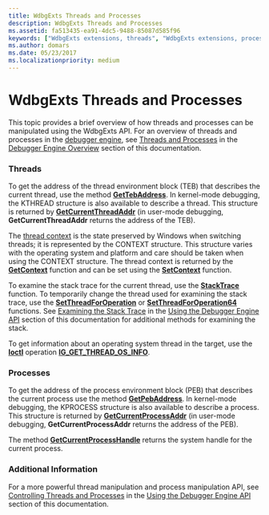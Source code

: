 ```yaml
---
title: WdbgExts Threads and Processes
description: WdbgExts Threads and Processes
ms.assetid: fa513435-ea91-4dc5-9488-85087d585f96
keywords: ["WdbgExts extensions, threads", "WdbgExts extensions, processes"]
ms.author: domars
ms.date: 05/23/2017
ms.localizationpriority: medium
---
```


# WdbgExts Threads and Processes


This topic provides a brief overview of how threads and processes can be manipulated using the WdbgExts API. For an overview of threads and processes in the [debugger engine](introduction.md#debugger-engine), see [Threads and Processes](threads-and-processes.md) in the [Debugger Engine Overview](debugger-engine-overview.md) section of this documentation.

### <span id="threads"></span><span id="THREADS"></span>Threads

To get the address of the thread environment block (TEB) that describes the current thread, use the method [**GetTebAddress**](https://msdn.microsoft.com/library/windows/hardware/ff549267). In kernel-mode debugging, the KTHREAD structure is also available to describe a thread. This structure is returned by [**GetCurrentThreadAddr**](https://msdn.microsoft.com/library/windows/hardware/ff545889) (in user-mode debugging, **GetCurrentThreadAddr** returns the address of the TEB).

The [thread context](scopes-and-symbol-groups.md#thread-context) is the state preserved by Windows when switching threads; it is represented by the CONTEXT structure. This structure varies with the operating system and platform and care should be taken when using the CONTEXT structure. The thread context is returned by the [**GetContext**](https://msdn.microsoft.com/library/windows/hardware/ff545736) function and can be set using the [**SetContext**](https://msdn.microsoft.com/library/windows/hardware/ff556644) function.

To examine the stack trace for the current thread, use the [**StackTrace**](https://msdn.microsoft.com/library/windows/hardware/ff558794) function. To temporarily change the thread used for examining the stack trace, use the [**SetThreadForOperation**](https://msdn.microsoft.com/library/windows/hardware/ff556830) or [**SetThreadForOperation64**](https://msdn.microsoft.com/library/windows/hardware/ff556832) functions. See [Examining the Stack Trace](examining-the-stack-trace.md) in the [Using the Debugger Engine API](using-the-debugger-engine-api.md) section of this documentation for additional methods for examining the stack.

To get information about an operating system thread in the target, use the [**Ioctl**](https://msdn.microsoft.com/library/windows/hardware/ff551084) operation [**IG\_GET\_THREAD\_OS\_INFO**](https://msdn.microsoft.com/library/windows/hardware/ff550924).

### <span id="processes"></span><span id="PROCESSES"></span>Processes

To get the address of the process environment block (PEB) that describes the current process use the method [**GetPebAddress**](https://msdn.microsoft.com/library/windows/hardware/ff548122). In kernel-mode debugging, the KPROCESS structure is also available to describe a process. This structure is returned by [**GetCurrentProcessAddr**](https://msdn.microsoft.com/library/windows/hardware/ff545779) (in user-mode debugging, **GetCurrentProcessAddr** returns the address of the PEB).

The method [**GetCurrentProcessHandle**](https://msdn.microsoft.com/library/windows/hardware/ff545816) returns the system handle for the current process.

### <span id="additional_information"></span><span id="ADDITIONAL_INFORMATION"></span>Additional Information

For a more powerful thread manipulation and process manipulation API, see [Controlling Threads and Processes](controlling-threads-and-processes.md) in the [Using the Debugger Engine API](using-the-debugger-engine-api.md) section of this documentation.

 

 





